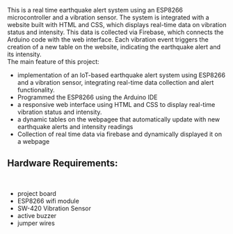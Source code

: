 This is a real time earthquake alert system using an ESP8266 microcontroller and a vibration sensor. The system is integrated with a website built with HTML and CSS, which displays real-time data on vibration status and intensity. 
This data is collected via Firebase, which connects the Arduino code with the web interface. 
Each vibration event triggers the creation of a new table on the website, indicating the earthquake alert and its intensity.
<br>
The main feature of this project:
<br>
 <ul>
  <li>implementation of an IoT-based earthquake alert system using ESP8266 and a vibration sensor, integrating real-time data collection and alert functionality.</li>
   <li>Programmed the ESP8266 using the Arduino IDE</li>
  <li>a responsive web interface using HTML and CSS to display real-time vibration status and intensity.</li>
  <li>a dynamic tables on the webpagee that automatically update with new earthquake alerts and intensity readings</li>
   <li>Collection of real time data via firebase and dynamically displayed it on a webpage</li>
</ul> 
<h2>Hardware Requirements:</h2>
<br>
<ul>
<li>project board</li>
<li>ESP8266 wifi module</li>
<li>SW-420 Vibration Sensor</li>
<li>active buzzer</li>
<li>jumper wires</li>
</ul>
